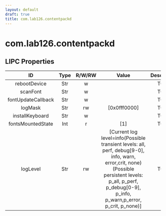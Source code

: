 ```yaml
---
layout: default
draft: true
title: com.lab126.contentpackd
---
```


# com.lab126.contentpackd

## LIPC Properties

| ID                 | Type | R/W/RW | Value                                                                                                                                                                                                     | Description |
|:------------------:|:----:|:------:|:---------------------------------------------------------------------------------------------------------------------------------------------------------------------------------------------------------:|:-----------:|
| rebootDevice       | Str  | w      |                                                                                                                                                                                                           | TODO        |
| scanFont           | Str  | w      |                                                                                                                                                                                                           | TODO        |
| fontUpdateCallback | Str  | w      |                                                                                                                                                                                                           | TODO        |
| logMask            | Str  | rw     | [0x0fff0000]                                                                                                                                                                                              | TODO        |
| installKeyboard    | Str  | w      |                                                                                                                                                                                                           | TODO        |
| fontsMountedState  | Int  | r      | [1]                                                                                                                                                                                                       | TODO        |
| logLevel           | Str  | rw     | [Current log level=info(Possible transient levels: all, perf, debug[9-0], info, warn, error,crit, none)(Possible persistent levels: p_all, p_perf, p_debug[0-9], p_info, p_warn,p_error, p_crit, p_none)] | TODO        |